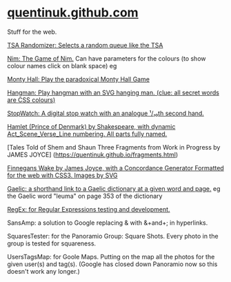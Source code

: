 # [quentinuk.github.com](https://github.com/QuentinUK/quentinuk.github.com)
Stuff for the web.

[TSA Randomizer: Selects a random queue like the TSA](https://quentinuk.github.io/tsarandomizer.html)

[Nim: The Game of Nim.](https://quentinuk.github.io/nim.html?chartreuse=4&green=7&aqua=4)
Can have parameters for the colours (to show colour names click on blank space) eg

[Monty Hall: Play the paradoxical Monty Hall Game](https://quentinuk.github.io/montyHall.html)

[Hangman: Play hangman with an SVG hanging man. (clue: all secret words are CSS colours)](https://quentinuk.github.io/hangMan.html)

[StopWatch: A digital stop watch with an analogue ¹/₁₀th second hand.](https://quentinuk.github.io/stopWatch.html)

[Hamlet (Prince of Denmark) by Shakespeare, with dynamic Act_Scene_Verse_Line numbering. All parts fully named.](https://quentinuk.github.io/hamlet.html)

[Tales Told of Shem and Shaun Three Fragments from Work in Progress by JAMES JOYCE]
(https://quentinuk.github.io/fragments.html)

[Finnegans Wake by James Joyce, with a Concordance Generator Formatted for the web with CSS3. Images by SVG](https://quentinuk.github.io/fw.html)

[Gaelic: a shorthand link to a Gaelic dictionary at a given word and page.](https://quentinuk.github.io/gaelic?leuma,353)
eg the Gaelic word "leuma" on page 353 of the dictionary

[RegEx: for Regular Expressions testing and development.](https://quentinuk.github.io/regex.html?testText=Hello%20GitHub&regExText=/\b[^\s]%2B\s*$/&replacementText=World)

SansAmp: a solution to Google replacing & with &+and+; in hyperlinks.

SquaresTester: for the Panoramio Group: Square Shots. Every photo in the group is tested for squareness.

UsersTagsMap: for Goole Maps. Putting on the map all the photos for the given user(s) and tag(s).
(Google has closed down Panoramio now so this doesn't work any longer.)
